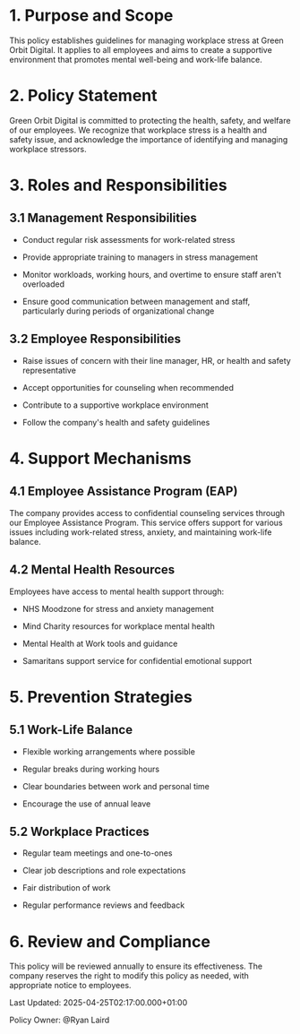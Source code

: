<!-- Unsupported block type: table_of_contents -->

# 1. Purpose and Scope

This policy establishes guidelines for managing workplace stress at Green Orbit Digital. It applies to all employees and aims to create a supportive environment that promotes mental well-being and work-life balance.

# 2. Policy Statement

Green Orbit Digital is committed to protecting the health, safety, and welfare of our employees. We recognize that workplace stress is a health and safety issue, and acknowledge the importance of identifying and managing workplace stressors.

# 3. Roles and Responsibilities

## 3.1 Management Responsibilities

- Conduct regular risk assessments for work-related stress

- Provide appropriate training to managers in stress management

- Monitor workloads, working hours, and overtime to ensure staff aren't overloaded

- Ensure good communication between management and staff, particularly during periods of organizational change

## 3.2 Employee Responsibilities

- Raise issues of concern with their line manager, HR, or health and safety representative

- Accept opportunities for counseling when recommended

- Contribute to a supportive workplace environment

- Follow the company's health and safety guidelines

# 4. Support Mechanisms

## 4.1 Employee Assistance Program (EAP)

The company provides access to confidential counseling services through our Employee Assistance Program. This service offers support for various issues including work-related stress, anxiety, and maintaining work-life balance.

## 4.2 Mental Health Resources

Employees have access to mental health support through:

- NHS Moodzone for stress and anxiety management

- Mind Charity resources for workplace mental health

- Mental Health at Work tools and guidance

- Samaritans support service for confidential emotional support

# 5. Prevention Strategies

## 5.1 Work-Life Balance

- Flexible working arrangements where possible

- Regular breaks during working hours

- Clear boundaries between work and personal time

- Encourage the use of annual leave

## 5.2 Workplace Practices

- Regular team meetings and one-to-ones

- Clear job descriptions and role expectations

- Fair distribution of work

- Regular performance reviews and feedback

# 6. Review and Compliance

This policy will be reviewed annually to ensure its effectiveness. The company reserves the right to modify this policy as needed, with appropriate notice to employees.

Last Updated: 2025-04-25T02:17:00.000+01:00

Policy Owner: @Ryan Laird